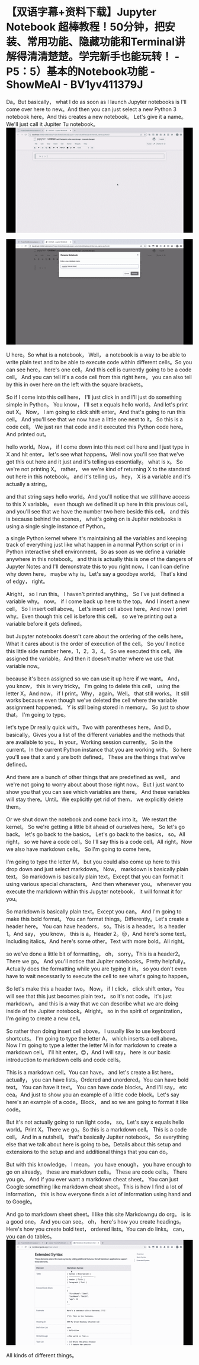 # 【双语字幕+资料下载】Jupyter Notebook 超棒教程！50分钟，把安装、常用功能、隐藏功能和Terminal讲解得清清楚楚。学完新手也能玩转！ - P5：5）基本的Notebook功能 - ShowMeAI - BV1yv411379J

Da。But basically， what I do as soon as I launch Jupyter notebooks is I'll come over here to new。And then you can just select a new Python 3 notebook here。And this creates a new notebook。 Let's give it a name。 We'll just call it Jupiter Tu notebook。![](img/3367d8727ece3a1a6aa58149b3536d89_1.png)

![](img/3367d8727ece3a1a6aa58149b3536d89_2.png)

U here。So what is a notebook， Well， a notebook is a way to be able to write plain text and to be able to execute code within different cells。So you can see here， here's one cell。And this cell is currently going to be a code cell。 And you can tell it's a code cell from this right here。 you can also tell by this in over here on the left with the square brackets。

So if I come into this cell here， I'll just click in and I'll just do something simple in Python。 You know， I'll set x equals hello world。And let's print out X。 Now， I am going to click shift enter。And that's going to run this cell。 And you'll see that we now have a little one next to it。 So this is a code cell。 We just ran that code and it executed this Python code here。And printed out。

 hello world。Now， if I come down into this next cell here and I just type in X and hit enter。 let's see what happens。Well now you'll see that we've got this out here and it just and it's telling us essentially。 what is x。 So we're not printing X。 rather， we we're kind of returning X to the standard out here in this notebook。 and it's telling us， hey， X is a variable and it's actually a string。

 and that string says hello world。And you'll notice that we still have access to this X variable。 even though we defined it up here in this previous cell。 and you'll see that we have the number two here beside this cell。 and this is because behind the scenes， what's going on is Jupiter notebooks is using a single single instance of Python。

 a single Python kernel where it's maintaining all the variables and keeping track of everything just like what happen in a normal Python script or in i Python interactive shell environment。So as soon as we define a variable anywhere in this notebook。 and this is actually this is one of the dangers of Jupyter Notes and I'll demonstrate this to you right now。I can I can define why down here， maybe why is。Let's say a goodbye world。 That's kind of edgy， right。

Alright， so I run this。 I haven't printed anything。 So I've just defined a variable why。 now。 if I come back up here to the top。And I insert a new cell。 So I insert cell above。 Let's insert cell above here。And now I print why。Even though this cell is before this cell。 so we're printing out a variable before it gets defined。

 but Jupyter notebooks doesn't care about the ordering of the cells here。 What it cares about is the order of execution of the cell。 So you'll notice this little side number here，1，2，3，4。 So we executed this cell。We assigned the variable。And then it doesn't matter where we use that variable now。

 because it's been assigned so we can use it up here if we want。 And， you know， this is very tricky。 I'm going to delete this cell， using the letter X。And now， if I print。Why， again。Well。 that still works。 It still works because even though we've deleted the cell where the variable assignment happened。 Y is still being stored in memory。 So just to show that， I'm going to type。

 let's type Dr really quick with。Two with parentheses here。And D， basically。Gives you a list of the different variables and the methods that are available to you。In your。Working session currently。 So in the current。In the current Python instance that you are working with。 So here you'll see that x and y are both defined。 These are the things that we've defined。

 And there are a bunch of other things that are predefined as well。 and we're not going to worry about about those right now。 But I just want to show you that you can see which variables are there。 And these variables will stay there。Until。We explicitly get rid of them， we explicitly delete them。

Or we shut down the notebook and come back into it。 We restart the kernel。 So we're getting a little bit ahead of ourselves here。 So let's go back。 let's go back to the basics。 Let's go back to the basics， so。All right， so we have a code cell。So I'll say this is a code cell。All right。Now we also have markdown cells。 So I'm going to come here。

 I'm going to type the letter M， but you could also come up here to this drop down and just select markdown。 Now， markdown is basically plain text。 So markdown is basically plain text。Except that you can format it using various special characters。 And then whenever you。 whenever you execute the markdown within this Jupyter notebook， it will format it for you。

 So markdown is basically plain text。Except you can。 And I'm going to make this bold format。 You can format things。Differently。Let's create a header here。 You can have headers， so。This is a header。Is a header 1。And say， you know， this is a。Header 2。😔，And here's some text。Including italics。And here's some other。Text with more bold。All right。

 so we've done a little bit of formatting， oh， sorry。This is a header2。 There we go。 And you'll notice that Jupiter notebooks。Pretty helpfully。Actually does the formatting while you are typing it in。 so you don't even have to wait necessarily to execute the cell to see what's going to happen。

So let's make this a header two。 Now， if I click， click shift enter。You will see that this just becomes plain text， so it's not code。 it's just markdown。 and this is a way that we can describe what we are doing inside of the Jupiter notebook。Alright。 so in the spirit of organization， I'm going to create a new cell。

 So rather than doing insert cell above， I usually like to use keyboard shortcuts。 I'm going to type the letter A， which inserts a cell above。 Now I'm going to type a letter the letter M in for markdown to create a markdown cell。 I'll hit enter。😊，And I will say， here is our basic introduction to markdown cells and code cells。

This is a markdown cell。You can have， and let's create a list here。 actually， you can have lists。Ordered and unordered。You can have bold text。 You can have it text。 You can have code blocks。And I'll say， etc cea。And just to show you an example of a little code block。Let's say here's an example of a code。Block， and so we are going to format it like code。

But it's not actually going to run light code， so。Let's say x equals hello world。Print X。There we go。So this is a markdown cell。 This is a code cell。 And in a nutshell。 that's basically Jupiter notebook。 So everything else that we talk about here is going to be。Details about this setup and extensions to the setup and and additional things that you can do。

 But with this knowledge， I mean， you have enough， you have enough to go on already。 these are markdown cells。 These are code cells。 There you go。 And if you ever want a markdown cheat sheet。 You can just Google something like markdown cheat sheet。This is how I find a lot of information， this is how everyone finds a lot of information using hand and to Google。

And go to markdown sheet sheet。I like this site Markdowngu do org。 is is a good one。 And you can see。 oh， here's how you create headings。 Here's how you create bold text， ordered lists。You can do links。 can， you can do tables。![](img/3367d8727ece3a1a6aa58149b3536d89_4.png)

All kinds of different things。